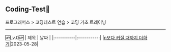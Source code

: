 ## Coding-Test💯<br/>
프로그래머스 > 코딩테스트 연습 > 코딩 기초 트레이닝

------
🆙Lv.0🆙
| 제목 | 날짜 |
|:----------|:----------:|
|[n보다 커질 때까지 더하기](깃헙주소)|2023-05-28|
